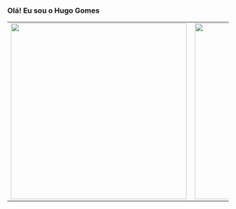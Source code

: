 ### Olá! Eu sou o Hugo Gomes

<center>
  <table>
    <tr>
        <td><img width="400px" align="left" src="https://github-readme-stats.vercel.app/api/top-langs/?username=hugomes99&hide=html,TeX,Jupyter%20Notebook&layout=compact&theme=merko" /></td>
        <td><img width="400px" align="left" src="https://github-readme-stats.vercel.app/api?username=hugomes99&theme=merko"/></td>
    </tr>
  </table>
</center>
